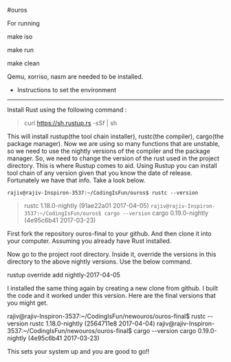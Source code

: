 #ouros 


For running

make iso

make run

make clean


Qemu, xorriso, nasm are needed to be installed.

- Instructions to set the environment
------------------------------------------------------------------------

Install Rust using the following command : 

> curl https://sh.rustup.rs -sSf | sh

This will install rustup(the tool chain installer), rustc(the compiler), cargo(the package manager). Now we are using so many functions that are unstable, so we need to use the nightly versions of the compiler and the package manager. So, we need to change the version of the rust used in the project directory. This is where Rustup comes to aid. Using Rustup you can install tool chain of any version given that you know the date of release. Fortunately we have that info. Take a look below. 

`rajiv@rajiv-Inspiron-3537:~/CodingIsFun/ouros$ rustc --version`
> rustc 1.18.0-nightly (91ae22a01 2017-04-05)
`rajiv@rajiv-Inspiron-3537:~/CodingIsFun/ouros$ cargo --version`
> cargo 0.19.0-nightly (4e95c6b41 2017-03-23)


First fork the repository ouros-final to your github. And then clone it into your computer. 
Assuming you already have Rust installed. 

Now go to the project root directory. Inside it, override the versions in this directory to the above nightly versions. Use the below command. 
 
​​rustup override add nightly-2017-04-05​

I installed the same thing again by creating a new clone from github. I built the code and it worked under this version. 
Here are the final versions that you might get. 

rajiv@rajiv-Inspiron-3537:~/CodingIsFun/newouros/ouros-final$ rustc --version
rustc 1.18.0-nightly (2564711e8 2017-04-04)
rajiv@rajiv-Inspiron-3537:~/CodingIsFun/newouros/ouros-final$ cargo --version
cargo 0.19.0-nightly (4e95c6b41 2017-03-23)

This sets your system up and you are good to go!! 
